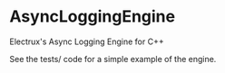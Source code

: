 # AsyncLoggingEngine

Electrux's Async Logging Engine for C++

See the tests/ code for a simple example of the engine.
